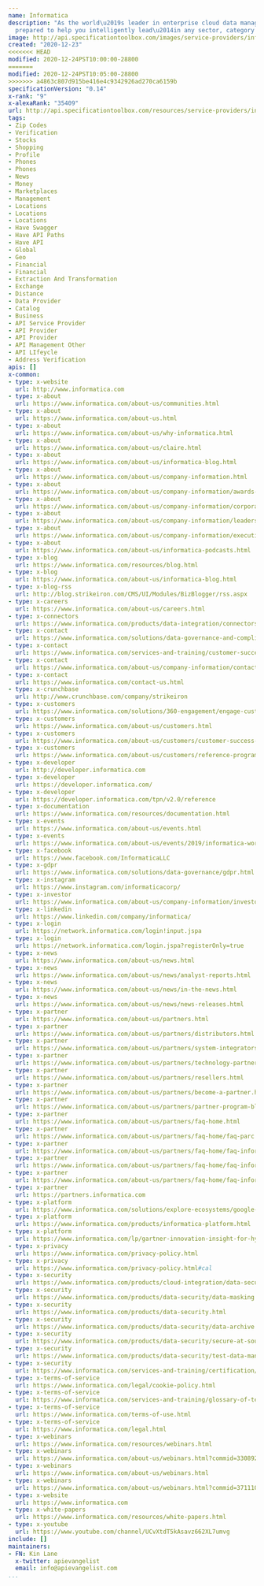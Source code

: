 ```yaml
---
name: Informatica
description: "As the world\u2019s leader in enterprise cloud data management, we\u2019re
  prepared to help you intelligently lead\u2014in any sector, category or niche."
image: http://api.specificationtoolbox.com/images/service-providers/informatica.jpg
created: "2020-12-23"
<<<<<<< HEAD
modified: 2020-12-24PST10:00:00-28800
=======
modified: 2020-12-24PST10:05:00-28800
>>>>>>> a4863c807d915be416e4c9342926ad270ca6159b
specificationVersion: "0.14"
x-rank: "9"
x-alexaRank: "35409"
url: http://api.specificationtoolbox.com/resources/service-providers/informatica/
tags:
- Zip Codes
- Verification
- Stocks
- Shopping
- Profile
- Phones
- Phones
- News
- Money
- Marketplaces
- Management
- Locations
- Locations
- Locations
- Have Swagger
- Have API Paths
- Have API
- Global
- Geo
- Financial
- Financial
- Extraction And Transformation
- Exchange
- Distance
- Data Provider
- Catalog
- Business
- API Service Provider
- API Provider
- API Provider
- API Management Other
- API LIfeycle
- Address Verification
apis: []
x-common:
- type: x-website
  url: http://www.informatica.com
- type: x-about
  url: https://www.informatica.com/about-us/communities.html
- type: x-about
  url: https://www.informatica.com/about-us.html
- type: x-about
  url: https://www.informatica.com/about-us/why-informatica.html
- type: x-about
  url: https://www.informatica.com/about-us/claire.html
- type: x-about
  url: https://www.informatica.com/about-us/informatica-blog.html
- type: x-about
  url: https://www.informatica.com/about-us/company-information.html
- type: x-about
  url: https://www.informatica.com/about-us/company-information/awards-and-recognition.html
- type: x-about
  url: https://www.informatica.com/about-us/company-information/corporate-citizenship.html
- type: x-about
  url: https://www.informatica.com/about-us/company-information/leadership.html
- type: x-about
  url: https://www.informatica.com/about-us/company-information/executive-briefing-center.html
- type: x-about
  url: https://www.informatica.com/about-us/informatica-podcasts.html
- type: x-blog
  url: https://www.informatica.com/resources/blog.html
- type: x-blog
  url: https://www.informatica.com/about-us/informatica-blog.html
- type: x-blog-rss
  url: http://blog.strikeiron.com/CMS/UI/Modules/BizBlogger/rss.aspx
- type: x-careers
  url: https://www.informatica.com/about-us/careers.html
- type: x-connectors
  url: https://www.informatica.com/products/data-integration/connectors-powerexchange.html
- type: x-contact
  url: https://www.informatica.com/solutions/data-governance-and-compliance/verify-contact-data.html
- type: x-contact
  url: https://www.informatica.com/services-and-training/customer-success-services/contact-us.html
- type: x-contact
  url: https://www.informatica.com/about-us/company-information/contact-locations.html
- type: x-contact
  url: https://www.informatica.com/contact-us.html
- type: x-crunchbase
  url: http://www.crunchbase.com/company/strikeiron
- type: x-customers
  url: https://www.informatica.com/solutions/360-engagement/engage-customers.html
- type: x-customers
  url: https://www.informatica.com/about-us/customers.html
- type: x-customers
  url: https://www.informatica.com/about-us/customers/customer-success-stories.html
- type: x-customers
  url: https://www.informatica.com/about-us/customers/reference-program.html
- type: x-developer
  url: http://developer.informatica.com
- type: x-developer
  url: https://developer.informatica.com/
- type: x-developer
  url: https://developer.informatica.com/tpn/v2.0/reference
- type: x-documentation
  url: https://www.informatica.com/resources/documentation.html
- type: x-events
  url: https://www.informatica.com/about-us/events.html
- type: x-events
  url: https://www.informatica.com/about-us/events/2019/informatica-world-tour.html
- type: x-facebook
  url: https://www.facebook.com/InformaticaLLC
- type: x-gdpr
  url: https://www.informatica.com/solutions/data-governance/gdpr.html
- type: x-instagram
  url: https://www.instagram.com/informaticacorp/
- type: x-investor
  url: https://www.informatica.com/about-us/company-information/investors.html
- type: x-linkedin
  url: https://www.linkedin.com/company/informatica/
- type: x-login
  url: https://network.informatica.com/login!input.jspa
- type: x-login
  url: https://network.informatica.com/login.jspa?registerOnly=true
- type: x-news
  url: https://www.informatica.com/about-us/news.html
- type: x-news
  url: https://www.informatica.com/about-us/news/analyst-reports.html
- type: x-news
  url: https://www.informatica.com/about-us/news/in-the-news.html
- type: x-news
  url: https://www.informatica.com/about-us/news/news-releases.html
- type: x-partner
  url: https://www.informatica.com/about-us/partners.html
- type: x-partner
  url: https://www.informatica.com/about-us/partners/distributors.html
- type: x-partner
  url: https://www.informatica.com/about-us/partners/system-integrators.html
- type: x-partner
  url: https://www.informatica.com/about-us/partners/technology-partners.html
- type: x-partner
  url: https://www.informatica.com/about-us/partners/resellers.html
- type: x-partner
  url: https://www.informatica.com/about-us/partners/become-a-partner.html
- type: x-partner
  url: https://www.informatica.com/about-us/partners/partner-program-blog.html
- type: x-partner
  url: https://www.informatica.com/about-us/partners/faq-home.html
- type: x-partner
  url: https://www.informatica.com/about-us/partners/faq-home/faq-parc.html
- type: x-partner
  url: https://www.informatica.com/about-us/partners/faq-home/faq-informatica-network.html
- type: x-partner
  url: https://www.informatica.com/about-us/partners/faq-home/faq-informatica-university.html
- type: x-partner
  url: https://www.informatica.com/about-us/partners/faq-home/faq-informatica-professional-services.html
- type: x-partner
  url: https://partners.informatica.com
- type: x-platform
  url: https://www.informatica.com/solutions/explore-ecosystems/google-cloud-platform.html
- type: x-platform
  url: https://www.informatica.com/products/informatica-platform.html
- type: x-platform
  url: https://www.informatica.com/lp/gartner-innovation-insight-for-hybrid-integration-platforms_3758.html?Source=Homepage
- type: x-privacy
  url: https://www.informatica.com/privacy-policy.html
- type: x-privacy
  url: https://www.informatica.com/privacy-policy.html#cal
- type: x-security
  url: https://www.informatica.com/products/cloud-integration/data-security-cloud.html
- type: x-security
  url: https://www.informatica.com/products/data-security/data-masking.html
- type: x-security
  url: https://www.informatica.com/products/data-security.html
- type: x-security
  url: https://www.informatica.com/products/data-security/data-archive.html
- type: x-security
  url: https://www.informatica.com/products/data-security/secure-at-source.html
- type: x-security
  url: https://www.informatica.com/products/data-security/test-data-management.html
- type: x-security
  url: https://www.informatica.com/services-and-training/certification/data-security-certification.html
- type: x-terms-of-service
  url: https://www.informatica.com/legal/cookie-policy.html
- type: x-terms-of-service
  url: https://www.informatica.com/services-and-training/glossary-of-terms.html
- type: x-terms-of-service
  url: https://www.informatica.com/terms-of-use.html
- type: x-terms-of-service
  url: https://www.informatica.com/legal.html
- type: x-webinars
  url: https://www.informatica.com/resources/webinars.html
- type: x-webinars
  url: https://www.informatica.com/about-us/webinars.html?commid=330892
- type: x-webinars
  url: https://www.informatica.com/about-us/webinars.html
- type: x-webinars
  url: https://www.informatica.com/about-us/webinars.html?commid=371110
- type: x-website
  url: https://www.informatica.com
- type: x-white-papers
  url: https://www.informatica.com/resources/white-papers.html
- type: x-youtube
  url: https://www.youtube.com/channel/UCvXtdT5kAsavz662XL7umvg
include: []
maintainers:
- FN: Kin Lane
  x-twitter: apievangelist
  email: info@apievangelist.com
...
```

